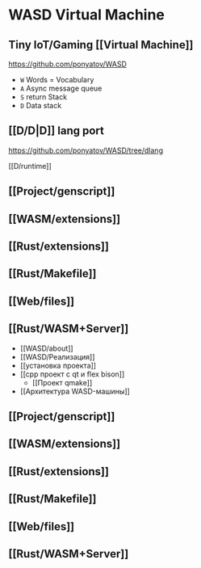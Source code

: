 # WASD Virtual Machine
## Tiny IoT/Gaming [[Virtual Machine]]

https://github.com/ponyatov/WASD

- `W` Words = Vocabulary
- `A` Async message queue
- `S` return Stack
- `D` Data stack

## [[D/D|D]] lang port

https://github.com/ponyatov/WASD/tree/dlang

[[D/runtime]]

##### 

## [[Project/genscript]]
## [[WASM/extensions]]
## [[Rust/extensions]]
## [[Rust/Makefile]]
## [[Web/files]]

## [[Rust/WASM+Server]]
- [[WASD/about]]
- [[WASD/Реализация]]
- [[установка проекта]]
- [[cpp проект c qt и flex bison]]
	- [[Проект qmake]]
- [[Архитектура WASD-машины]]

## [[Project/genscript]]
## [[WASM/extensions]]
## [[Rust/extensions]]
## [[Rust/Makefile]]
## [[Web/files]]

## [[Rust/WASM+Server]]

